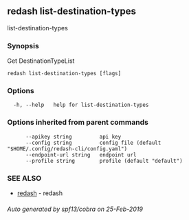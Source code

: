 ## redash list-destination-types

list-destination-types

### Synopsis

Get DestinationTypeList

```
redash list-destination-types [flags]
```

### Options

```
  -h, --help   help for list-destination-types
```

### Options inherited from parent commands

```
      --apikey string         api key
      --config string         config file (default "$HOME/.config/redash-cli/config.yaml")
      --endpoint-url string   endpoint url
      --profile string        profile (default "default")
```

### SEE ALSO

* [redash](redash.md)	 - redash

###### Auto generated by spf13/cobra on 25-Feb-2019
